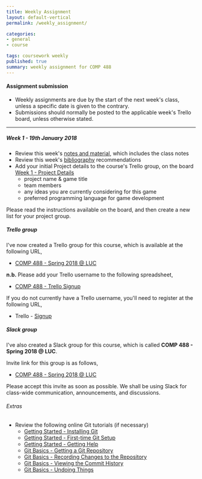 ```yaml
---
title: Weekly Assignment
layout: default-vertical
permalink: /weekly_assignment/

categories:
- general
- course

tags: coursework weekly
published: true
summary: weekly assignment for COMP 488
---
```


#### Assignment submission
* Weekly assignments are due by the start of the next week's class, unless a specific date is given to the contrary.
* Submissions should normally be posted to the applicable week's Trello board, unless otherwise stated.

***

<!--
#### Week 15 - 26th April 2017

* Please complete your group's final project report
  * suggested report length between 5 and 10 pages
* Further details can be found in the following outline
  * extras - final report
    * [final report outline](/assets/docs/extras/final-report-outline.pdf)
* Report must be submitted by 5.15pm on Wednesday 3rd May 2017
   * send a PDF copy to [nhayward@luc.edu](mailto:nhayward@luc.edu?subject=COMP488 - Final Report)
* Please share with me a copy of your group's final code. This may include the following options,
  * GitHub or Bitbucket
  * zip file containing project code
  * Unity ID = ancientlives (ancientlives@gmail.com)

**NB:** Don't forget to add details of each member's contributions to the project, where applicable, in this report. If you prefer, you may submit an individual report for this contribution outline to [nhayward@luc.edu](mailto:nhayward@luc.edu?subject=COMP488 - Individual Final Report)

Any questions, please let me know.

Enjoy your week.

##### Week 14 - 19th April 2017
* Review this week's [notes and material](/notes), which includes the class notes and the following extra notes
  * extras - final report
    * [final report outline](/assets/docs/extras/final-report-outline.pdf)
  * extras - design
    * [game designers - updated](/assets/docs/extras/game-design-dev/game-designers.pdf)
  * extras - design and dev
    * [dramatic elements](/assets/docs/extras/game-design-dev/game-dramatic-elements.pdf)
    * [formal elements](/assets/docs/extras/game-design-dev/game-formal-elements.pdf)
* Review this week's [bibliography](/bibliography) recommendations
* Review the code examples posted to the **source** repository on the course's GitHub account,
  * [Source - Week 14](https://github.com/csteach488/source/tree/master/week14)
* Please prepare your group's project presentation for Wednesday 26th April 2017
  * as detailed in previous classes, this presentation should be an outline of your final group project
  * please consult the [coursework](/coursework) page for further details
  * each presentation should be a maximum of 10 minutes in length

If there are any special hardware or software requirements for next week's presentation, please let me know before Wednesday 26th April 2017.

Any questions, please let me know.

Enjoy your week.

##### Week 13 - 12th April 2017
* Review this week's [notes and material](/notes), which includes the class notes and the following extra notes
  * extras - design
    * [game designers](/assets/docs/extras/game-design-dev/game-designers.pdf)
* Review this week's [bibliography](/bibliography) recommendations
* Review the code examples posted to the **source** repository on the course's GitHub account,
  * [Source - Week 13](https://github.com/csteach488/source/tree/master/week13)
* Add the following details to the [Week 13 - Final Plan](https://trello.com/b/hCnf4QgK/week-13-final-plan) board on the course's Trello group
  * please add a brief plan and outline for your group's remaining work
  * this should include any work that is planned towards your group's final project presentation
    * this may include development, research, design, testing, and so on
  * please also include an outline of planned contribution from each group member
* Please continue project design and development for the end of semester final presentation and report

Any questions, please let me know.

Enjoy your Easter holiday!

##### Week 12 - 5th April 2017
* Review this week's [notes and material](/notes), which includes the class notes and the following extra notes
  * extras - Pygame
    * [fun extras - explosions](/assets/docs/extras/pygame/fun-extras/extras-part1-explosions.pdf)
    * [fun extras - repetitive firing](/assets/docs/extras/pygame/fun-extras/extras-part1-firing.pdf)
* Review this week's [bibliography](/bibliography) recommendations
* Review the code examples posted to the **source** repository on the course's GitHub account,
  * [Source - Week 12](https://github.com/csteach488/source/tree/master/week12)
* Please continue design and development of your group's project
  * this should be research and work in preparation for the Final Demo and Presentation

Any questions, please let me know.

Enjoy your week.

##### Week 11 - 29th March 2017
* Review this week's [notes and material](/notes), which includes the class notes and the following extra notes
  * extras - Pygame
    * [drawing - text](/assets/docs/extras/pygame/drawing-text/drawing-text.pdf)
    * [music - intro](/assets/docs/extras/pygame/music/music-intro.pdf)
    * [player - health](/assets/docs/extras/pygame/player-health/player-health-intro.pdf)
    * [sprites - animating random images](/assets/docs/extras/pygame/sprites/sprites-animating-random-images.pdf)
* Review this week's [bibliography](/bibliography) recommendations
* Review the code examples posted to the **source** repository on the course's GitHub account,
  * [Source - Week 11](https://github.com/csteach488/source/tree/master/week11)
* Add the following details to the [Week 11 - Systems](https://trello.com/b/Ha8Gryrj/week-11-systems) board on the course's Trello group
  * identify any *emergent systems* you might be able to add to your group's project
  * for one example system, please identify the underlying simple rules
  * what is the role of this example system in your game's overall gameplay?
  * how may this example system modify *player experience goals* for your game?

Further instructions are available on the [Week 11](https://trello.com/b/Ha8Gryrj/week-11-systems) board.

Any questions, please let me know.

Enjoy your week.

##### Week 10 - 22nd March 2017
* Complete the following peer review forms individually for the DEV Week projects and presentations
  * [Group 11 - Team Global Citizen](https://goo.gl/forms/Q7idbt07tAPqL5ps2)
  * [Group 12 - Team Addventure](https://goo.gl/forms/S12lOonofhaEbYam2)
* Complete these peer review forms by **Wednesday 29th March 2017** at the latest
  * please complete these forms individually, and **NOT** as a project group
* You may use the new **Slack** channel, **#dev-week-review**, for posting any questions, comments, or other information regarding these peer reviews for the DEV Week
* Review this week's [notes and material](/notes), which includes the class notes and the following extra notes
  * extras - Pygame and sprites
    * [sprites - intro](/assets/docs/extras/pygame/sprites/sprites-intro.pdf)
    * [sprites - set image](/assets/docs/extras/pygame/sprites/sprites-set-image.pdf)
    * [sprites - control](/assets/docs/extras/pygame/sprites/sprites-control.pdf)
    * [sprites - more objects](/assets/docs/extras/pygame/sprites/sprites-more-objects.pdf)
    * [sprites - relative objects](/assets/docs/extras/pygame/sprites/sprites-relative-objects.pdf)
    * [sprites - collision detection](/assets/docs/extras/pygame/sprites/sprites-collision-detection.pdf)
    * [sprites - collision detection - better](/assets/docs/extras/pygame/sprites/sprites-collision-detection-better.pdf)
    * [sprites - animating images](/assets/docs/extras/pygame/sprites/sprites-animating-images.pdf)
  * extras - Pygame and graphics
    * [graphics and sprites](/assets/docs/extras/pygame/graphics/graphics-and-sprites.pdf)
* Review this week's [bibliography](/bibliography) recommendations
* Review the code examples posted to the **source** repository on the course's GitHub account,
  * [Source - Week 10](https://github.com/csteach488/source/tree/master/week10)
    * [game example 1](https://github.com/csteach488/source/tree/master/week10/game-example-1)
    * [graphics](https://github.com/csteach488/source/tree/master/week10/graphics)
    * [sprites](https://github.com/csteach488/source/tree/master/week10/sprites)
* Add the following details to the [Week 10 - Game Dev 1](https://trello.com/b/D87UOKh6/week-10-game-dev-1) board on the course's Trello group
  * your game's sprite objects and any required images
    * where are you sourcing these images?
    * will they be scaled, rendered as is, &c. ?
    * any transformations applied to these images...
  * example animations that you're creating for your sprite objects and images
    * outline default animation state
    * any modifications to animation, and where these are modified in your game
  * any required game object *collisions* in your project's game
  * type of *collision detection* used for these identified *collisions*
    * include type to be developed
    * and compare to type of collision detection you'd actually like to use...

Further instructions are available on the [Week 10](https://trello.com/b/D87UOKh6/week-10-game-dev-1) board.

Any questions, please let me know.

Enjoy your week.

##### Week 9 - 15th March 2017
* Review this week's [notes and material](/notes), which includes the following extra notes
  * extras - Pygame and Sprites
    * [sprites - intro](/assets/docs/extras/pygame/sprites-intro.pdf)
    * [sprites - set image](/assets/docs/extras/pygame/sprites-set-image.pdf)
    * [sprites - control](/assets/docs/extras/pygame/sprites-control.pdf)
* Review this week's [bibliography](/bibliography) recommendations
* Review the code examples posted to the **source** repository on the course's GitHub account,
  * [Source - Week 9](https://github.com/csteach488/source/tree/master/week9)
* Complete the following peer review forms individually for the DEV Week projects and presentations
  * [Group 1 - Team Snake Drop](https://goo.gl/forms/9I830TmxhQHwcyM92)
  * [Group 2 - Team Horror](https://goo.gl/forms/MOnsPfqyfc2KN8Co1)
  * [Group 3 - Team Golfy](https://goo.gl/forms/wZrNCrSJdHNRoLeE3)
  * [Group 4 - Team Add It Up](https://goo.gl/forms/a0RAtT1myG39mg4K3)
  * [Group 5 - Team Plastico-Sibaq](https://goo.gl/forms/EhC3x962U0JwHq0j1)
  * [Group 6 - Team Dog Daze](https://goo.gl/forms/ltQy993gAc7rKifw2)
  * [Group 7 - Team Adventure - Lord Nefarious](https://goo.gl/forms/AKm6AtINODsP5U3u2)
  * [Group 8 - Team Don't Blow Up](https://goo.gl/forms/0oktb4Du3pp2jmnC2)
  * [Group 9 - Team Rock Climb](https://goo.gl/forms/B7O3jxZvlnP0MwYm1)
  * [Group 10 - Team iOS](https://goo.gl/forms/fCCoM6x3BHSRdQ9L2)
* Complete these peer review forms by **Wednesday 22nd March 2017** at the latest
  * please complete these forms individually, and **NOT** as a project group
* You may use the new **Slack** channel, **#dev-week-review**, for posting any questions, comments, or other information regarding these peer reviews for the DEV Week
* Please add your DEV week presentation files, notes, &c. to the following board on Trello,
  * [Week 9 - DEV Week Presentation Files](https://trello.com/b/VptVjnpO/week-9-dev-week-presentation-files)
  * Please add these files as soon as possible, and by **Wednesday 22nd March 2017** at the latest
  * instructions are included as a list on the above board
* Please share your completed DEV Week code, and any associated files or data, with myself
  * code etc should be pushed to a repository on GitHub or Bitbucket
  * please share these files by **Wednesday 22nd March 2017** at the latest
* Complete the following Trello board,
  * [Week 9 - DEV Week Contributions](https://trello.com/b/OVlDTk6A/week-9-dev-week-contributions)
  * this board is **important** - it will help to establish member contributions for the DEV week project
  * please complete this requirement by **Wednesday 22nd March 2017** at the latest

Any questions, please let me know.

**n.b.** if you have time this week, try to play a game inspired by this week's presentations.

Enjoy your week.

##### Week 8 - 8th March 2017
* Please continue to prepare you DEV week group project and demonstration
  * further details are available in the [Coursework](/coursework/#assessment2) section of this site
* Please add updates on your group's project development to the course's Trello group,
  * [DEV Week Updates](https://trello.com/b/h7MGjZUr/dev-week-updates)
  * I've added instructions on this board

Enjoy your DEV Week, and Spring Break.

##### Week 7 - 1st March 2017
* Review this week's [notes and material](/notes), which includes the following extra notes
  * extras - design
    * [design mockups & prototypes](/assets/docs/extras/game-design-dev/design-mockups-gaming.pdf)
    * [playtesting and design](/assets/docs/extras/game-design-dev/game-playtesting.pdf)
* Review this week's [bibliography](/bibliography) recommendations
* Please continue to prepare you DEV week group project and demonstration
  * further details are available in the [Coursework](/coursework/#assessment2) section of this site
* Please add updates on your group's project development to the course's Trello group,
  * [DEV Week Updates](https://trello.com/b/h7MGjZUr/dev-week-updates)
  * I've added instructions on this board

Enjoy your DEV Week, and Spring Break.

##### Week 6 - 22nd February 2017
* Review this week's [notes and material](/notes), which includes the class notes and the following extra notes
  * extras - Pygame
    * [animation - colour scale](/assets/docs/extras/pygame/animation-colour-scale.pdf)
    * [events - interaction](/assets/docs/extras/pygame/events-input.pdf)
    * [control and move](/assets/docs/extras/pygame/move-coordinate-plane.pdf)
* Review this week's [bibliography](/bibliography) recommendations
* Review the code examples posted to the **source** repository on the course's GitHub account,
  * [Source - Week 6](https://github.com/csteach488/source/tree/master/week6)
* Please start to prepare you DEV week group project and demonstration
  * further details are available in the [Coursework](/coursework/#assessment2) section of this site
* Please add updates on your group's project development to the course's Trello group,
  * [DEV Week Updates](https://trello.com/b/h7MGjZUr/dev-week-updates)
  * I've added instructions on this board

Enjoy your week.

##### Week 5 - 15th February 2017
* Review this week's [notes and material](/notes), which includes the class notes and the following extra notes
  * extras - Pygame
    * [drawing - basic](/assets/docs/extras/pygame/drawing-basic.pdf)
    * [drawing - moving shapes](/assets/docs/extras/pygame/drawing-moving-shapes.pdf)
    * [colours](/assets/docs/extras/pygame/pygame-colours.pdf)
* Review this week's [bibliography](/bibliography) recommendations
* Review the code examples posted to the **source** repository on the course's GitHub account,
  * [Source - Week 5](https://github.com/csteach488/source/tree/master/week5)
* Add the following details to the [Week 5 - Character Patterns](https://trello.com/b/SrTWTtL1/week-5-character-patterns) board on the course's Trello group
  * consider your game's characters, and define the following patterns
      * abstract objects and attributes for all of these characters
      * show developer pattern from abstract to specific character
      * show relationship between character objects and attributes

Further instructions are available on the [Week 5](https://trello.com/b/SrTWTtL1/week-5-character-patterns) board.

Any questions, please let me know.

**n.b.** if you have time this week, try to play a game designed by Peter Molyneux.

Enjoy your week.

##### Week 4 - 8th February 2017
* Review this week's [notes and material](/notes), which includes the class notes and the following extra notes
  * extras - game walkthroughs
    * [The Legend of Zelda walkthrough](/assets/docs/extras/game-walkthroughs/LegendofZelda.pdf)
    * [Zork game walkthrough](/assets/docs/extras/game-walkthroughs/zork-outline-1995.pdf)
  * extras - design
    * [Flowcharts](/assets/docs/extras/game-design-dev/game-plan-flowcharts.pdf)
  * extras - Pygame
    * [Getting Started](/assets/docs/extras/pygame/getting-started.pdf)
* Review this week's [bibliography](/bibliography) recommendations
* Review the code examples posted to the **source** repository on the course's GitHub account,
  * [Source - Week 4](https://github.com/csteach488/source/tree/master/week4)

Any questions, please let me know.

**n.b.** if you have time this week, try to play an example of **Zork**. Playable examples are listed in the [links](/links) section.

Enjoy your week.

##### Week 3 - 1st February 2017
* Review this week's [notes and material](/notes), which includes the class notes and the following extra notes
  * [Python & Pygame setup - OS X](/assets/docs/extras/python-install-setup-osx.pdf)
  * [Python & Pygame setup - Windows 10](/assets/docs/extras/python-install-setup-windows.pdf)
* Review this week's [bibliography](/bibliography) recommendations
* Add the following details to the [Week 3 - Goals & Focus](https://trello.com/b/v8PRiv9A/week-3-goals-focus) board on the course's Trello group
  * outline and describe **design and development** goals for your game
    * how do these goals differ, for example, from your game's defined **player experience** goals?
  * define the top five selling points for your game
    * e.g. imagine you're trying to sell your game idea to investors and playtesters
    * how would you convince them it is a worthwhile game concept?

Further instructions are available on the [Week 3](https://trello.com/b/v8PRiv9A/week-3-goals-focus) board.

Any questions, please let me know.

**n.b.** if you have time this week, try to play a game designed by Shigeru Miyamoto.

Enjoy your week.

##### Week 2 - 25th January 2017
* Review this week's [notes and material](/notes), which includes the class notes
* Review this week's [bibliography](/bibliography) recommendations
* Please ensure you've updated the [Week 1 - Project Details](https://trello.com/b/QEYVLU7m/week-1-project-details) board with your group's project details
* Add the following details to the [Week 2 - Inspiration & Goals](https://trello.com/b/HaMepn9S/week-2-inspiration-goals) board on the course's Trello group
  * what was the inspiration for your initial game outline and concept?
  * briefly outline any games that helped to inspire this initial game concept?
  * how would you describe the initial player goals for this game concept?

Further instructions are available on the [Week 2](https://trello.com/b/HaMepn9S/week-2-inspiration-goals) board.

Any questions, please let me know.

**n.b.** don't forget to watch the [Ted Pixar video](https://www.ted.com/talks/danielle_feinberg_the_magic_ingredient_that_brings_pixar_movies_to_life) and play one of the games listed in this week's course notes,

  * [Microsoft's Space Simulator - 1994](https://archive.org/details/msdos_Microsoft_Space_Simulator_1994)
  * [President Elect - 1988 Editions](https://archive.org/details/msdos_President_Elect_-_1988_Edition_1987)
  * [SimEarth - 1990](https://archive.org/details/msdos_SimEarth_-_The_Living_Planet_1990)
  * [SimLife - 1992](https://archive.org/details/msdos_SimLife_1992)

Enjoy your week.
-->

##### Week 1 - 19th January 2018
* Review this week's [notes and material](/notes), which includes the class notes
* Review this week's [bibliography](/bibliography) recommendations
* Add your initial Project details to the course's Trello group, on the board [Week 1 - Project Details](https://trello.com/b/ExKpnXNF/week-1-project-details)
  * project name & game title
  * team members
  * any ideas you are currently considering for this game
  * preferred programming language for game development

Please read the instructions available on the board, and then create a new list for your project group.

##### Trello group
I've now created a Trello group for this course, which is available at the following URL,

  * [COMP 488 - Spring 2018 @ LUC](https://trello.com/csteach488)

**n.b.** Please add your Trello username to the following spreadsheet,

  * [COMP 488 - Trello Signup](https://docs.google.com/spreadsheets/d/1QpyzTBY47kMYpUqxpwNXkGMcuJjkpI0Rh3T1PECB5lI/edit?usp=sharing)

If you do not currently have a Trello username, you'll need to register at the following URL,

* Trello - [Signup](https://trello.com/signup)

##### Slack group
I've also created a Slack group for this course, which is called **COMP 488 - Spring 2018 @ LUC**.

Invite link for this group is as follows,

  * [COMP 488 - Spring 2018 @ LUC](https://join.slack.com/t/csteach488/shared_invite/enQtMzAxOTIyNjk1MjIyLTg5Y2RhZDVhZDMyNDk1MTYwNWNiYWIzOWVmYzQ0YThmZGIyZmMzMGFiMmZjZmMxYWFhZDk1Y2IyMGQwY2ZiMzY)

Please accept this invite as soon as possible. We shall be using Slack for class-wide communication, announcements, and discussions.

###### Extras
* Review the following online Git tutorials (if necessary)
  * [Getting Started - Installing Git](http://git-scm.com/book/en/v2/Getting-Started-Installing-Git)
  * [Getting Started - First-time Git Setup](http://git-scm.com/book/en/v2/Getting-Started-First-Time-Git-Setup)
  * [Getting Started - Getting Help](http://git-scm.com/book/en/v2/Getting-Started-Getting-Help)
  * [Git Basics - Getting a Git Repository](http://git-scm.com/book/en/v2/Git-Basics-Getting-a-Git-Repository)
  * [Git Basics - Recording Changes to the Repository](http://git-scm.com/book/en/v2/Git-Basics-Recording-Changes-to-the-Repository)
  * [Git Basics - Viewing the Commit History](http://git-scm.com/book/en/v2/Git-Basics-Viewing-the-Commit-History)
  * [Git Basics - Undoing Things](http://git-scm.com/book/en/v2/Git-Basics-Undoing-Things)
